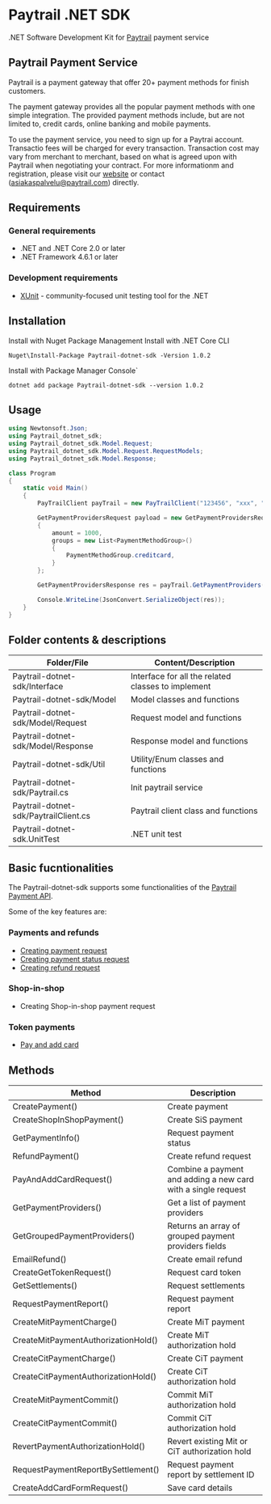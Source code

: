 # Paytrail .NET SDK

.NET Software Development Kit for [Paytrail](https://www.paytrail.com/) payment service

## Paytrail Payment Service

Paytrail is a payment gateway that offer 20+ payment methods for finish customers.

The payment gateway provides all the popular payment methods with one simple integration. The provided payment methods include, but are not limited to, credit cards, online banking and mobile payments.

To use the payment service, you need to sign up for a Paytrai account. Transactio fees will be charged for every transaction. Transaction cost may vary from merchant to merchant, based on what is agreed upon with Paytrail when negotiating your contract. For more informationm and registration, please visit our [website](https://www.paytrail.com/) or contact (asiakaspalvelu@paytrail.com) directly.

## Requirements

### General requirements

- .NET and .NET Core 2.0 or later
- .NET Framework 4.6.1 or later

### Development requirements

- [XUnit](https://xunit.net/) - community-focused unit testing tool for the .NET

## Installation

Install with Nuget Package Management
Install with .NET Core CLI

```
Nuget\Install-Package Paytrail-dotnet-sdk -Version 1.0.2
```

Install with Package Manager Console`

```
dotnet add package Paytrail-dotnet-sdk --version 1.0.2
```

## Usage

```c#
using Newtonsoft.Json;
using Paytrail_dotnet_sdk;
using Paytrail_dotnet_sdk.Model.Request;
using Paytrail_dotnet_sdk.Model.Request.RequestModels;
using Paytrail_dotnet_sdk.Model.Response;

class Program
{
    static void Main()
    {
        PayTrailClient payTrail = new PayTrailClient("123456", "xxx", "xxx");

        GetPaymentProvidersRequest payload = new GetPaymentProvidersRequest
        {
            amount = 1000,
            groups = new List<PaymentMethodGroup>()
            {
                PaymentMethodGroup.creditcard,
            }
        };

        GetPaymentProvidersResponse res = payTrail.GetPaymentProviders(payload);

        Console.WriteLine(JsonConvert.SerializeObject(res));
    }
}
```

## Folder contents & descriptions

| Folder/File                           | Content/Description                                |
| ------------------------------------- | -------------------------------------------------- |
| Paytrail-dotnet-sdk/Interface         | Interface for all the related classes to implement |
| Paytrail-dotnet-sdk/Model             | Model classes and functions                        |
| Paytrail-dotnet-sdk/Model/Request     | Request model and functions                        |
| Paytrail-dotnet-sdk/Model/Response    | Response model and functions                       |
| Paytrail-dotnet-sdk/Util              | Utility/Enum classes and functions                 |
| Paytrail-dotnet-sdk/Paytrail.cs       | Init paytrail service                              |
| Paytrail-dotnet-sdk/PaytrailClient.cs | Paytrail client class and functions                |
| Paytrail-dotnet-sdk.UnitTest          | .NET unit test                                     |

## Basic fucntionalities

The Paytrail-dotnet-sdk supports some functionalities of the [Paytrail Payment API](https://docs.paytrail.com/#/).

Some of the key features are:

### Payments and refunds

- [Creating payment request](https://docs.paytrail.com/#/?id=create)
- [Creating payment status request](https://docs.paytrail.com/#/?id=get)
- [Creating refund request](https://docs.paytrail.com/#/?id=refund)

### Shop-in-shop

- Creating Shop-in-shop payment request

### Token payments

- [Pay and add card](https://docs.paytrail.com/#/?id=pay-and-add-card)

## Methods

| Method                              | Description                                                   |
| ----------------------------------- | ------------------------------------------------------------- |
| CreatePayment()                     | Create payment                                                |
| CreateShopInShopPayment()           | Create SiS payment                                            |
| GetPaymentInfo()                    | Request payment status                                        |
| RefundPayment()                     | Create refund request                                         |
| PayAndAddCardRequest()              | Combine a payment and adding a new card with a single request |
| GetPaymentProviders()               | Get a list of payment providers                               |
| GetGroupedPaymentProviders()        | Returns an array of grouped payment providers fields          |
| EmailRefund()                       | Create email refund                                           |
| CreateGetTokenRequest()             | Request card token                                            |
| GetSettlements()                    | Request settlements                                           |
| RequestPaymentReport()              | Request payment report                                        |
| CreateMitPaymentCharge()            | Create MiT payment                                            |
| CreateMitPaymentAuthorizationHold() | Create MiT authorization hold                                 |
| CreateCitPaymentCharge()            | Create CiT payment                                            |
| CreateCitPaymentAuthorizationHold() | Create CiT authorization hold                                 |
| CreateMitPaymentCommit()            | Commit MiT authorization hold                                 |
| CreateCitPaymentCommit()            | Commit CiT authorization hold                                 |
| RevertPaymentAuthorizationHold()    | Revert existing Mit or CiT authorization hold                 |
| RequestPaymentReportBySettlement()  | Request payment report by settlement ID                       |
| CreateAddCardFormRequest()          | Save card details                                             |
